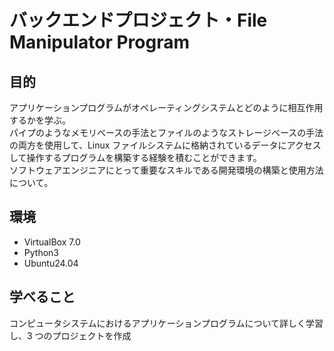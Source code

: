 # バックエンドプロジェクト・File Manipulator Program

## 目的
アプリケーションプログラムがオペレーティングシステムとどのように相互作用するかを学ぶ。  
パイプのようなメモリベースの手法とファイルのようなストレージベースの手法の両方を使用して、Linux ファイルシステムに格納されているデータにアクセスして操作するプログラムを構築する経験を積むことができます。  
ソフトウェアエンジニアにとって重要なスキルである開発環境の構築と使用方法について。

## 環境
- VirtualBox 7.0
- Python3
- Ubuntu24.04

## 学べること
コンピュータシステムにおけるアプリケーションプログラムについて詳しく学習し、3 つのプロジェクトを作成
